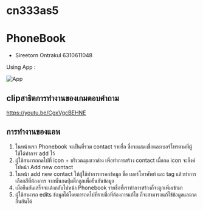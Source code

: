 # cn333as5
# PhoneBook
* Sireetorn Ontrakul 6310611048

Using App :

 ![App](cn333as5/app/src/main/res/drawable/cap3.jpg)

## clipสาธิตการทำงานของเกมตอบคำถาม
https://youtu.be/CgxVgcBEHNE


## การทำงานของแอพ

1. ในหน้าแรก Phonebook จะเป็นที่รวม contact รายชื่อ ซึ่งจะแสดงชื่อและเบอร์โทรตามที่ผู้ใช้ได้ทำการ add ไว้
2. ผู้ใช้สามารถกดไปที่ icon + บริเวณมุมขวาล่าง เพื่อทำการสร้าง contact เมื่อกด icon จะลิ้งค์ไปหน้า Add new contact
3. ในหน้า add new contact ให้ผู้ใช้ทำการกรอกข้อมูล ชื่อ เบอร์โทรศัพท์ และ tag แล้วทำการเลือกสีที่ต้องการ จากนั้นกดปุ่มติ๊กถูกเพื่อยืนยันข้อมูล
4. เมื่อยืนยันเสร็จจะเด้งกลับไปหน้า Phonebook รายชื่อที่เราทำการสร้างก็จะถูกเพิ่มเข้ามา
5. ผู้ใช้สามารถ edits ข้อมูลได้โดยการกดไปที่รายชื่อที่ต้องการแก้ไข ก็จะสามารถแก้ไข้ข้อมูลและกดยืนยันได้
